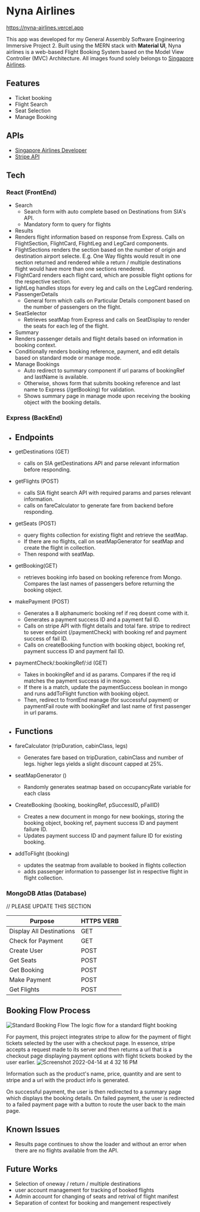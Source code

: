 # Nyna Airlines
https://nyna-airlines.vercel.app

This app was developed for my General Assembly Software Engineering Immersive Project 2. Built using the MERN stack with **Material UI**, Nyna airlines is a web-based Flight Booking System based on the Model View Controller (MVC) Architecture. All images found solely belongs to [Singapore Airlines](https://www.singaporeair.com).

## Features

- Ticket booking
- Flight Search
- Seat Selection
- Manage Booking

## APIs

- [Singapore Airlines Developer](https://developer.singaporeair.com/)
- [Stripe API](https://stripe.com/docs/api)

## Tech

### React (FrontEnd)

- Search
  - Search form with auto complete based on Destinations from SIA's API.
  - Mandatory form to query for flights
- Results
- Renders flight information based on response from Express. Calls on FlightSection, FlightCard, FlightLeg and LegCard components.
- FlightSections renders the section based on the number of origin and destination airport selecte. E.g. One Way flights would result in one section returned and rendered while a return / multiple destinations flight would have more than one sections renedered.
- FlightCard renders each flight card, which are possible flight options for the respective section.
- lightLeg handles stops for every leg and calls on the LegCard rendering.
- PassengerDetails
  - General form which calls on Particular Details component based on the number of passengers on the flight.
- SeatSelector
  - Retrieves seatMap from Express and calls on SeatDisplay to render the seats for each leg of the flight.
- Summary
- Renders passenger details and flight details based on information in booking context.
- Conditionally renders booking reference, payment, and edit details based on standard mode or manage mode.
- Manage Bookings
  - Auto redirect to summary component if url params of bookingRef and lastName is available.
  - Otherwise, shows form that submits booking reference and last name to Express (/getBooking) for validation.
  - Shows summary page in manage mode upon receiving the booking object with the booking details.

### Express (BackEnd)

- ## Endpoints

- getDestinations (GET)

  - calls on SIA getDestinations API and parse relevant information before responding.

- getFlights (POST)

  - calls SIA flight search API with required params and parses relevant information.
  - calls on fareCalculator to generate fare from backend before responding.

- getSeats (POST)

  - query flights collection for existing flight and retrieve the seatMap.
  - If there are no flights, call on seatMapGenerator for seatMap and create the flight in collection.
  - Then respond with seatMap.

- getBooking(GET)

  - retrieves booking info based on booking reference from Mongo. Compares the last names of passengers before returning the booking object.

- makePayment (POST)

  - Generates a 8 alphanumeric booking ref if req doesnt come with it.
  - Generates a payment success ID and a payment fail ID.
  - Calls on stripe API with flight details and total fare. stripe to redirect to sever endpoint (/paymentCheck) with booking ref and payment success of fail ID.
  - Calls on createBooking function with booking object, booking ref, payment success ID and payment fail ID.

- paymentCheck/:bookingRef/:id (GET)

  - Takes in bookingRef and id as params. Compares if the req id matches the payment success id in mongo.
  - If there is a match, update the paymentSuccess boolean in mongo and runs addToFlight function with booking object.
  - Then, redirect to frontEnd manage (for successful payment) or paymentFail route with bookingRef and last name of first passenger in url params.

- ## Functions

- fareCalculator (tripDuration, cabinClass, legs)

  - Generates fare based on tripDuration, cabinClass and number of legs. higher legs yields a slight discount capped at 25%.

- seatMapGenerator ()

  - Randomly generates seatmap based on occupancyRate variable for each class

- CreateBooking (booking, bookingRef, pSuccessID, pFailID)

  - Creates a new document in mongo for new bookings, storing the booking object, booking ref, payment success ID and payment failure ID.
  - Updates payment success ID and payment failure ID for existing booking.

- addToFlight (booking)
  - updates the seatmap from available to booked in flights collection
  - adds passenger information to passenger list in respective flight in flight collection.

### MongoDB Atlas (Database)

// PLEASE UPDATE THIS SECTION

| Purpose                  | HTTPS VERB |
| ------------------------ | ---------- |
| Display All Destinations | GET        |
| Check for Payment        | GET        |
| Create User              | POST       |
| Get Seats                | POST       |
| Get Booking              | POST       |
| Make Payment             | POST       |
| Get Flights              | POST       |

## Booking Flow Process

![Standard Booking Flow](/Media/StandardBooking.png)
The logic flow for a standard flight booking

For payment, this project integrates stripe to allow for the payment of flight tickets selected by the user with a checkout page. In essence, stripe accepts a request made to its server and then returns a url that is a checkout page displaying payment options with flight tickets booked by the user earlier.
![Screenshot 2022-04-14 at 4 32 16 PM](/Media/stripe1.png)

Information such as the product's name, price, quantity and are sent to stripe and a url with the product info is generated.

On successful payment, the user is then redirected to a summary page which displays the booking details.
On failed payment, the user is redirected to a failed payment page with a button to route the user back to the main page.


## Known Issues

- Results page continues to show the loader and without an error when there are no flights available from the API.

## Future Works

- Selection of oneway / return / multiple destinations
- user account management for tracking of booked flights
- Admin account for changing of seats and retrival of flight manifest
- Separation of context for booking and mangement respectively
